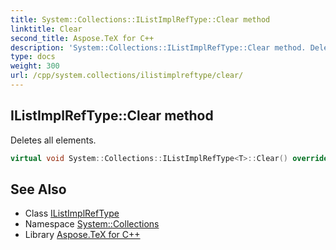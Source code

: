 ```yaml
---
title: System::Collections::IListImplRefType::Clear method
linktitle: Clear
second_title: Aspose.TeX for C++
description: 'System::Collections::IListImplRefType::Clear method. Deletes all elements in C++.'
type: docs
weight: 300
url: /cpp/system.collections/ilistimplreftype/clear/
---
```

## IListImplRefType::Clear method


Deletes all elements.

```cpp
virtual void System::Collections::IListImplRefType<T>::Clear() override
```

## See Also

* Class [IListImplRefType](../)
* Namespace [System::Collections](../../)
* Library [Aspose.TeX for C++](../../../)
